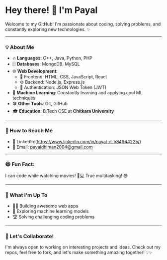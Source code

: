 # Hey there! 👋 I'm Payal 

Welcome to my GitHub! I'm passionate about coding, solving problems, and constantly exploring new technologies. ✨

---

### 💡 About Me
- 🔥 **Languages**: C++, Java, Python, PHP
- 🗄️ **Databases**: MongoDB, MySQL
- 🌐 **Web Development**: 
  - 🎨 Frontend: HTML, CSS, JavaScript, React
  - ⚙️ Backend: Node.js, Express.js
  - 🔐 Authentication: JSON Web Token (JWT)
- 🧠 **Machine Learning**: Constantly learning and applying cool ML techniques
- 🛠️ **Other Tools**: Git, GitHub
- 🎓 **Education**: B.Tech CSE at **Chitkara University**

---

### 🔗 How to Reach Me
- 💼 LinkedIn:(https://www.linkedin.com/in/payal-d-b84944225/)
- 📧 Email: payaldhiman2004@gmail.com

---

### 😄 Fun Fact:
I can code while watching movies! 🎥💻 True multitasking! 😎

---

### 🚀 What I'm Up To
- 👩‍💻 Building awesome web apps
- 🧠 Exploring machine learning models
- 🏆 Solving challenging coding problems

---

### 🎯 Let's Collaborate!
I'm always open to working on interesting projects and ideas. Check out my repos, feel free to fork, and let's make something amazing together! 💡✨

